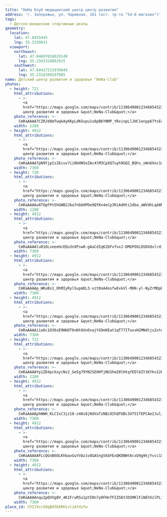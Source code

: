 ```yaml
---
title: "НеНа Клуб медицинский центр центр развития"
address: 'г. Запорожье, ул. Чаривная, 161 (ост. тр-та "54-й магазин")'
tags:
  - Детско-юношеские спортивные школы
geometry:
  location:
    lat: 47.8455445
    lng: 35.2330631
  viewport:
    northeast:
      lat: 47.84697018029149
      lng: 35.2343328802915
    southwest:
      lat: 47.84427221970849
      lng: 35.2316349197085
name: Детский центр развития и здоровья "NeNa-Club"
photos:
  - height: 721
    html_attributions:
      - >-
        <a
        href="https://maps.google.com/maps/contrib/113064900123468543237">Детский
        центр развития и здоровья &quot;NeNa-Club&quot;</a>
    photo_reference: >-
      CmRaAAAA7CZRJd8mTwqkAyKKpLdKGvpu1x8pB6YNMP_YRxinpLlJHC1enpp67YsE4EWxTeiG3ZB6NMyIaslX0YGl_qpr0u1Bvmehl7255lcsz65EEm_9xwVb0xKGzU0Pa0f7HJKrEhAjZJtVx_sIWOBfzuRFlSEAGhQ4M7EHQqljMMyiUfMPo5dllYNa9Q
    width: 1280
  - height: 4912
    html_attributions:
      - >-
        <a
        href="https://maps.google.com/maps/contrib/113064900123468543237">Детский
        центр развития и здоровья &quot;NeNa-Club&quot;</a>
    photo_reference: >-
      CmRaAAAA7pN9YjpIz2Ecuv7ii0bHN5eZAc4lM3CpXQ7uyh9GQ2_BQhs_xWn6Xnc1mxzF5beLiCJJRg4x3fdxo1rvjJO07SVpUsF1SR1LPfyDEhlTvAxdFp8VIWV3yAnAkb1Na-2tEhAy9yM9eyJlWdHeME50KehTGhQ_VaSgcFypZD58l1v7goiAahc0Sg
    width: 7360
  - height: 720
    html_attributions:
      - >-
        <a
        href="https://maps.google.com/maps/contrib/113064900123468543237">Детский
        центр развития и здоровья &quot;NeNa-Club&quot;</a>
    photo_reference: >-
      CmRaAAAAu6TOpFPn5hGWB2Jba7nbbHPDe9QfKn4eCp3RiAdHti2dba_aWVdhLq48NX2lhsbsr_SFsF1qltgKKf9blezX3bLIt2o3kKD3kKvCiXNr_1uWdjIs7oqkY8CE2JuBt2v9EhArR2cnCcchDbwgHLQ76IWfGhQIko-FHJV_lxZvFW_Ac-Ook_iFfg
    width: 1280
  - height: 4912
    html_attributions:
      - >-
        <a
        href="https://maps.google.com/maps/contrib/113064900123468543237">Детский
        центр развития и здоровья &quot;NeNa-Club&quot;</a>
    photo_reference: >-
      CmRaAAAAlu01OLveeeHcEQu3nXPsw0-gAaCdIqK2bFvfvxJ-DMGPOXLOSDXdxlrdiIfYRTAANQR9XTe08dhmcMO_DbafheEpjWK3l22kOh-QF0GnCC3KH8PUsI9Ul9wZbVVvxOEhEhDvN0zcqJiVIc4skamwSbuaGhTtRa9kownd3awh-mt5vgKdKHO7dA
    width: 7360
  - height: 4912
    html_attributions:
      - >-
        <a
        href="https://maps.google.com/maps/contrib/113064900123468543237">Детский
        центр развития и здоровья &quot;NeNa-Club&quot;</a>
    photo_reference: >-
      CmRaAAAAp_WKuBs1_OhMIyRylSupmDL3-xzt0oA4osfwExkVl-M8N-yl-NyZrMDpDr46YwovXyOc0Ke1bHUt8OdfUSDfGxPTbBAZpTtzXbr-ugaq97SqZ9FhvixX119zWu_ui2k-EhARxumL9lYnELW0EkG5w0KAGhT_Al43LdvKYgxuM941ENp9Wfu99A
    width: 7360
  - height: 4912
    html_attributions:
      - >-
        <a
        href="https://maps.google.com/maps/contrib/113064900123468543237">Детский
        центр развития и здоровья &quot;NeNa-Club&quot;</a>
    photo_reference: >-
      CmRaAAAAiia6c1O36sE9WbDT6nNt6UnOvajYG9eKEat1qT77ITuxsH2MNdtju2xtd5JtpjXiX0XZWXoVPrOw6j0QlLSucAAZHJ47IeUVAUgbRR4NLFmYvWaswW6S3Wz4EeOwiob4EhCAZqo_Xmv6l32KR64JtjSmGhQo0wEPVidCGP9pfAWnrI_zHigMtg
    width: 7360
  - height: 721
    html_attributions:
      - >-
        <a
        href="https://maps.google.com/maps/contrib/113064900123468543237">Детский
        центр развития и здоровья &quot;NeNa-Club&quot;</a>
    photo_reference: >-
      CmRaAAAAYp1ZD4pckxycNv2_Ge5g79YN2SEHHfjNU1hm28lHtqfEDl6ZY1KYkv12LLVyVq2hCYVF1zpVBVGhC_tLWWp9YesrLVntCPt4IGf8Z8hWodLFJ-A2IOD33aVwWziTPkFdEhAqc3DNIEVYsrygIv5-MMZHGhTsZ5JeO5EKa8ZdNID0j9sclqGO-Q
    width: 1280
  - height: 4912
    html_attributions:
      - >-
        <a
        href="https://maps.google.com/maps/contrib/113064900123468543237">Детский
        центр развития и здоровья &quot;NeNa-Club&quot;</a>
    photo_reference: >-
      CmRaAAAAphNWH_KLCIxC3jz18-z48s8jNdVaTzNBi9IhQTUBc3U75IfEPCAe2JulJrxu-CsTcUMX40MoKbG4uI-ZX1b2OfrkFy57jy5s0mgirKWMMu3VEKlReWpkwElbPxObjRS9EhDawax_ixwwI8Ns8D0IdVMVGhTOc-eGWHoAz4E6_ughFOk2f_Gjnw
    width: 7360
  - height: 4912
    html_attributions:
      - >-
        <a
        href="https://maps.google.com/maps/contrib/113064900123468543237">Детский
        центр развития и здоровья &quot;NeNa-Club&quot;</a>
    photo_reference: >-
      CmRaAAAAAFLcQGnB6OLKhbavGuYVAziv8GASng5kbFExQKDBWt6cxU9g9kjYvcc1Xml2mm4hFwCnTnsShISPc15wiL4fTnNoHClu6ABWWnoMBqiZnz__Jq-6S0FxuFAXYIlE5ioLEhDR-14uY6edFnlFwqPc2wHEGhRWRojweMQOb1yJHMXlvHGLmErozA
    width: 7360
  - height: 4912
    html_attributions:
      - >-
        <a
        href="https://maps.google.com/maps/contrib/113064900123468543237">Детский
        центр развития и здоровья &quot;NeNa-Club&quot;</a>
    photo_reference: >-
      CmRaAAAAnqu2pQVXg8V_4K1FruRSo1pYI0n7y0FHnfFIZS6YJDSMKlFiNEhXzlPL1Rlx1u6tRuV5H__sSx6ktHL6aFIiv54LsmFHrKQa3Vw8FXsxovmE_EQyvsPlpYE6lpi_0tq9EhCc1pD6GsGiBDPngCYAFoPHGhTt4SR33JS6F-NH1kZfAZ8j72jKfg
    width: 7360
place_id: ChIJVccS8qBd3EARHivliAfdzfw
---
```

